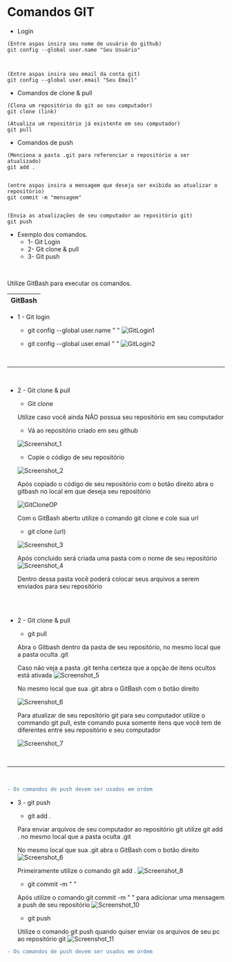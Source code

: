 # Comandos GIT

- Login
```
(Entre aspas insira seu nome de usuário do github)
git config --global user.name "Seu Usuário" 



(Entre aspas insira seu email da conta git)
git config --global user.email "Seu Email"
```
- Comandos de clone & pull
```
(Clona um repositório do git ao seu computador) 
git clone (link) 

(Atualiza um repositório já existente em seu computador)
git pull
```
- Comandos de push
```
(Menciona a pasta .git para referenciar o repositório a ser atualizado)
git add .


(entre aspas insira a mensagem que deseja ser exibida ao atualizar o repositório)
git commit -m "mensagem"


(Envia as atualizações de seu computador ao repositório git)
git push
```

- Exemplo dos comandos.
    - 1- Git Login
    - 2- Git clone & pull
    - 3- Git push

<br>

Utilize GitBash para executar os comandos.

|GitBash|
|--|

- 1 - Git login
    - git config --global user.name " "
    ![GitLogin1](https://github.com/IgorHenriqueG/Git/assets/111847209/ff1c0329-8547-4a78-a3b0-74d2dc558896)

    - git config --global user.email " "
    ![GitLogin2](https://github.com/IgorHenriqueG/Git/assets/111847209/c7c364c4-5b15-4461-b1aa-ed2b463a164e)

<br>
<hr>
<br>

- 2 - Git clone & pull
    - Git clone

    Utilize caso você ainda NÃO possua seu repositório em seu computador
    - Vá ao repositório criado em seu github

    ![Screenshot_1](https://github.com/IgorHenriqueG/Git/assets/111847209/8683280d-8286-4e03-b6ad-1166253d21fb)

    - Copie o código de seu repositório

    ![Screenshot_2](https://github.com/IgorHenriqueG/Git/assets/111847209/41102a35-e921-4eb0-b525-cf9834d724dc)

    Após copiado o código de seu repositório com o botão direito abra o gitbash no local em que deseja seu repositório

    ![GitCloneOP](https://github.com/IgorHenriqueG/Git/assets/111847209/9d819df4-84a0-4e52-ae38-330b38067fb2)


    Com o GitBash aberto utilize o comando git clone e cole sua url

    - git clone (url)
    
    ![Screenshot_3](https://github.com/IgorHenriqueG/Git/assets/111847209/413a0a0f-231b-4315-95c3-3b67d332741d)

    Após concluido será criada uma pasta com o nome de seu repositório
    ![Screenshot_4](https://github.com/IgorHenriqueG/Git/assets/111847209/d5d5566a-b3e4-4212-85e8-e10eb4e27a70)

    Dentro dessa pasta você poderá colocar seus arquivos a serem enviados para seu repositório

<br>
<br>

- 2 - Git clone & pull
    - git pull

    Abra o Gitbash dentro da pasta de seu repositório, no mesmo local que a pasta oculta .git

    Caso não veja a pasta .git tenha certeza que a opção de itens ocultos está ativada
    ![Screenshot_5](https://github.com/IgorHenriqueG/Git/assets/111847209/2d8ddcf1-8dbd-4790-9355-5487f1e4de68)

    No mesmo local que sua .git abra o GitBash com o botão direito

    ![Screenshot_6](https://github.com/IgorHenriqueG/Git/assets/111847209/b8ce8597-12e7-410f-8e10-a52de3c258f7)

    Para atualizar de seu repositório git para seu computador utilize o commando git pull, este comando puxa somente itens que você tem de diferentes entre seu repositório e seu computador

    ![Screenshot_7](https://github.com/IgorHenriqueG/Git/assets/111847209/d5bc972d-89b1-471c-ad98-fb51ed469248)

<br>
<hr>
<br>

```diff
- Os comandos de push devem ser usados em ordem
```

- 3 - git push
    - git add .

    Para enviar arquivos de seu computador ao repositório git utilize git add . no mesmo local que a pasta oculta .git

    No mesmo local que sua .git abra o GitBash com o botão direito
    ![Screenshot_6](https://github.com/IgorHenriqueG/Git/assets/111847209/b8ce8597-12e7-410f-8e10-a52de3c258f7)

    Primeiramente utilize o comando git add .
    ![Screenshot_8](https://github.com/IgorHenriqueG/Git/assets/111847209/6438b03d-f616-4bca-95cc-0db99f78b61a)

    - git commit -m " "

    Após utilize o comando git commit -m " " para adicionar uma mensagem a push de seu repositório
    ![Screenshot_10](https://github.com/IgorHenriqueG/Git/assets/111847209/b7ef71ab-a562-4fe4-8346-7c1903cf8154)

    - git push

    Utilize o comando git push quando quiser enviar os arquivos de seu pc ao repositório git
    ![Screenshot_11](https://github.com/IgorHenriqueG/Git/assets/111847209/3677ceed-1c52-42a5-864a-b2d32b124c0a)

```diff
- Os comandos de push devem ser usados em ordem
```